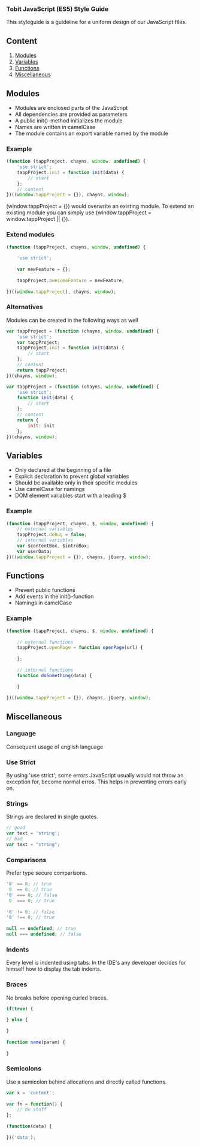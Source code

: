 ### Tobit JavaScript (ES5) Style Guide
This styleguide is a guideline for a uniform design of our JavaScript files.

## Content
1. <a href="Modules">Modules</a>
2. <a href="Variables">Variables</a>
3. <a href="Functions">Functions</a>
4. <a href="Miscellaneous">Miscellaneous</a>

## Modules
* Modules are enclosed parts of the JavaScript
* All dependencies are provided as parameters
* A public init()-method initializes the module
* Names are written in camelCase
* The module contains an export variable named by the module

### Example
```JavaScript
(function (tappProject, chayns, window, undefined) {
    'use strict';
    tappProject.init = function init(data) {
        // start
    };
    // content
})((window.tappProject = {}), chayns, window);
```
(window.tappProject = {}) would overwrite an existing module. To extend an existing module you can simply use (window.tappProject = window.tappProject || {}).

### Extend modules
```JavaScript
(function (tappProject, chayns, window, undefined) {
 
    'use strict';
 
    var newFeature = {};
 
    tappProject.awesomeFeature = newFeature;
 
})((window.tappProject), chayns, window);
```

### Alternatives
Modules can be created in the following ways as well
```JavaScript
var tappProject = (function (chayns, window, undefined) {
    'use strict'; 
    var tappProject;
    tappProject.init = function init(data) {
        // start
    }; 
    // content 
    return tappProject; 
})(chayns, window);
```
```JavaScript
var tappProject = (function (chayns, window, undefined) { 
    'use strict'; 
    function init(data) {
        // start
    };
    // content
    return {
        init: init
    };
})(chayns, window);
```

## Variables
* Only declared at the beginning of a file
* Explicit declaration to prevent global variables
* Should be available only in their specific modules
* Use camelCase for namings
* DOM element variables start with a leading $

### Example
```JavaScript
(function (tappProject, chayns, $, window, undefined) { 
	// external variables
	tappProject.debug = false; 
	// internal variables
	var $contentBox, $introBox;
	var userData; 
})((window.tappProject = {}), chayns, jQuery, window);
```

## Functions
* Prevent public functions
* Add events in the init()-function
* Namings in camelCase

### Example
```JavaScript
(function (tappProject, chayns, $, window, undefined) {
 
	// external functions
	tappProject.openPage = function openPage(url) {
 
	};
 
	// internal functions
	function doSomething(data) {
 
	}
 
})((window.tappProject = {}), chayns, jQuery, window);
```

## Miscellaneous

### Language
Consequent usage of english language 

### Use Strict
By using 'use strict'; some errors JavaScript usually would not throw an exception for, become normal erros. This helps in preventing errors early on.

### Strings
Strings are declared in single quotes.
```JavaScript
// good
var text = 'string';
// bad
var text = "string";
```

### Comparisons
Prefer type secure comparisons.
```JavaScript
'0' == 0; // true
 0  == 0; // true
'0' === 0; // false
 0  === 0; // true
 
'0' != 0; // false
'0' !== 0; // true
 
null == undefined; // true
null === undefined; // false
```

### Indents
Every level is indented using tabs. In the IDE's any developer decides for himself how to display the tab indents.

### Braces
No breaks before opening curled braces.
```JavaScript
if(true) {
 
} else {
 
}
 
function name(param) {
 
}
```

### Semicolons
Use a semicolon behind allocations and directly called functions.
```JavaScript
var x = 'content';
 
var fn = function() {
	// do stuff	
};
 
(function(data) {
 
})('data');
```
